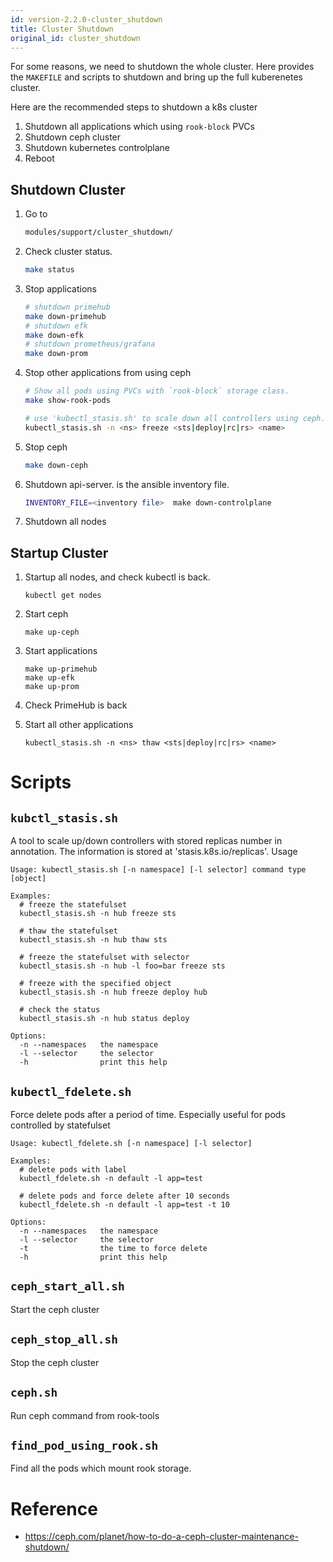 ```yaml
---
id: version-2.2.0-cluster_shutdown
title: Cluster Shutdown
original_id: cluster_shutdown
---
```


For some reasons, we need to shutdown the whole cluster. Here provides the `MAKEFILE` and scripts to shutdown and bring up the full kuberenetes cluster.

Here are the recommended steps to shutdown a k8s cluster

1. Shutdown all applications which using `rook-block` PVCs
1. Shutdown ceph cluster
1. Shutdown kubernetes controlplane
1. Reboot

## Shutdown Cluster

1. Go to
   ```bash
   modules/support/cluster_shutdown/
   ```
1. Check cluster status.

   ```bash
   make status
   ```

1. Stop applications

   ```bash
   # shutdown primehub
   make down-primehub
   # shutdown efk
   make down-efk
   # shutdown prometheus/grafana
   make down-prom
   ```

1. Stop other applications from using ceph

   ```bash
   # Show all pods using PVCs with `rook-block` storage class.
   make show-rook-pods

   # use 'kubectl_stasis.sh' to scale down all controllers using ceph.
   kubectl_stasis.sh -n <ns> freeze <sts|deploy|rc|rs> <name>
   ```

1. Stop ceph

   ```bash
   make down-ceph
   ```

1. Shutdown api-server. <inventory file> is the ansible inventory file.

   ```bash
   INVENTORY_FILE=<inventory file>  make down-controlplane
   ```

1. Shutdown all nodes

## Startup Cluster

1. Startup all nodes, and check kubectl is back.

   ```
   kubectl get nodes
   ```

1. Start ceph

   ```
   make up-ceph
   ```

1. Start applications

   ```
   make up-primehub
   make up-efk
   make up-prom
   ```

1. Check PrimeHub is back
1. Start all other applications

   ```
   kubectl_stasis.sh -n <ns> thaw <sts|deploy|rc|rs> <name>
   ```

# Scripts

## `kubctl_stasis.sh`

A tool to scale up/down controllers with stored replicas number in annotation.
The information is stored at 'stasis.k8s.io/replicas'. Usage

```
Usage: kubectl_stasis.sh [-n namespace] [-l selector] command type [object]

Examples:
  # freeze the statefulset
  kubectl_stasis.sh -n hub freeze sts

  # thaw the statefulset
  kubectl_stasis.sh -n hub thaw sts

  # freeze the statefulset with selector
  kubectl_stasis.sh -n hub -l foo=bar freeze sts

  # freeze with the specified object
  kubectl_stasis.sh -n hub freeze deploy hub

  # check the status
  kubectl_stasis.sh -n hub status deploy

Options:
  -n --namespaces   the namespace
  -l --selector     the selector
  -h                print this help
```

## `kubectl_fdelete.sh`

Force delete pods after a period of time. Especially useful for pods controlled by statefulset

```
Usage: kubectl_fdelete.sh [-n namespace] [-l selector]

Examples:
  # delete pods with label
  kubectl_fdelete.sh -n default -l app=test

  # delete pods and force delete after 10 seconds
  kubectl_fdelete.sh -n default -l app=test -t 10

Options:
  -n --namespaces   the namespace
  -l --selector     the selector
  -t                the time to force delete
  -h                print this help
```

## `ceph_start_all.sh`

Start the ceph cluster

## `ceph_stop_all.sh`

Stop the ceph cluster

## `ceph.sh`

Run ceph command from rook-tools

## `find_pod_using_rook.sh`

Find all the pods which mount rook storage.

# Reference

- https://ceph.com/planet/how-to-do-a-ceph-cluster-maintenance-shutdown/
